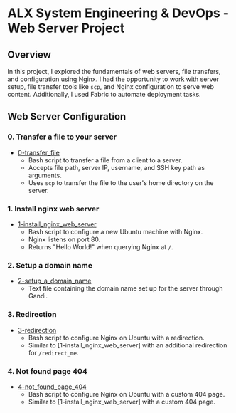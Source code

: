 # ALX System Engineering & DevOps - Web Server Project

## Overview

In this project, I explored the fundamentals of web servers, file transfers, and configuration using Nginx. I had the opportunity to work with server setup, file transfer tools like `scp`, and Nginx configuration to serve web content. Additionally, I used Fabric to automate deployment tasks.

## Web Server Configuration

### 0. Transfer a file to your server

- [0-transfer_file](./0-transfer_file)
  - Bash script to transfer a file from a client to a server.
  - Accepts file path, server IP, username, and SSH key path as arguments.
  - Uses `scp` to transfer the file to the user's home directory on the server.

### 1. Install nginx web server

- [1-install_nginx_web_server](./1-install_nginx_web_server)
  - Bash script to configure a new Ubuntu machine with Nginx.
  - Nginx listens on port 80.
  - Returns "Hello World!" when querying Nginx at `/`.

### 2. Setup a domain name

- [2-setup_a_domain_name](./2-setup_a_domain_name)
  - Text file containing the domain name set up for the server through Gandi.

### 3. Redirection

- [3-redirection](./3-redirection)
  - Bash script to configure Nginx on Ubuntu with a redirection.
  - Similar to [1-install_nginx_web_server] with an additional redirection for `/redirect_me`.

### 4. Not found page 404

- [4-not_found_page_404](./4-not_found_page_404)
  - Bash script to configure Nginx on Ubuntu with a custom 404 page.
  - Similar to [1-install_nginx_web_server] with a custom 404 page.

